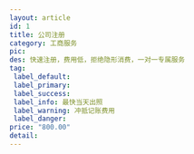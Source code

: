 ```yaml
---
layout: article
id: 1
title: 公司注册
category: 工商服务
pic: 
des: 快速注册，费用低，拒绝隐形消费，一对一专属服务
tag: 
 label_default: 
 label_primary: 
 label_success: 
 label_info: 最快当天出照
 label_warning: 冲抵记账费用
 label_danger: 
price: "800.00" 
detail: 
---
```


